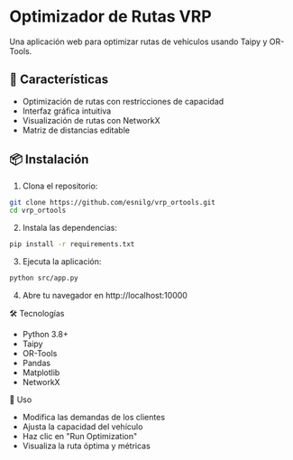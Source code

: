 # Optimizador de Rutas VRP

Una aplicación web para optimizar rutas de vehículos usando Taipy y OR-Tools.

## 🚀 Características

- Optimización de rutas con restricciones de capacidad
- Interfaz gráfica intuitiva
- Visualización de rutas con NetworkX
- Matriz de distancias editable

## 📦 Instalación

1. Clona el repositorio:
```bash
git clone https://github.com/esnilg/vrp_ortools.git
cd vrp_ortools
```

2. Instala las dependencias:
```bash
pip install -r requirements.txt
```

3. Ejecuta la aplicación:
```bash
python src/app.py
```

4. Abre tu navegador en http://localhost:10000


🛠️ Tecnologías

- Python 3.8+
- Taipy
- OR-Tools
- Pandas
- Matplotlib
- NetworkX

📝 Uso

- Modifica las demandas de los clientes
- Ajusta la capacidad del vehículo
- Haz clic en "Run Optimization"
- Visualiza la ruta óptima y métricas